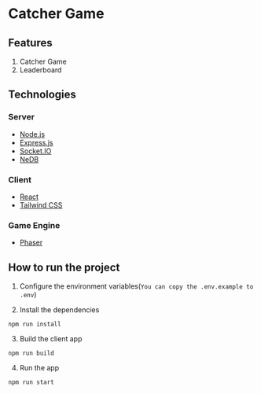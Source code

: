 # Catcher Game

## Features
1. Catcher Game
2. Leaderboard

## Technologies

### Server
- [Node.js](https://nodejs.org/)
- [Express.js](https://expressjs.com/)
- [Socket.IO](https://socket.io/)
- [NeDB](https://dbdb.io/db/nedb)
### Client
- [React](https://react.dev/)
- [Tailwind CSS](https://tailwindcss.com/)
### Game Engine
- [Phaser](https://phaser.io/)

## How to run the project

1. Configure the environment variables(`You can copy the .env.example to .env`)

2. Install the dependencies
```
npm run install
```
3. Build the client app
```
npm run build
```
4. Run the app
```
npm run start
```
